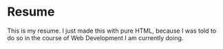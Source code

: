 # Resume
This is my resume. I just made this with pure HTML, because I was told to do so in the course of Web Development I am currently doing.
